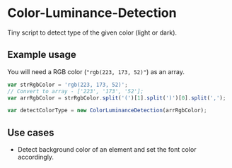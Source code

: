 # Color-Luminance-Detection

Tiny script to detect type of the given color (light or dark).

## Example usage

You will need a RGB color (`"rgb(223, 173, 52)"`) as an array.

```javascript
var strRgbColor = 'rgb(223, 173, 52)';
// Convert to array - ['223', '173', '52'];
var arrRgbColor = strRgbColor.split('(')[1].split(')')[0].split(',');

var detectColorType = new ColorLuminanceDetection(arrRgbColor);
```

## Use cases

* Detect background color of an element and set the font color accordingly.